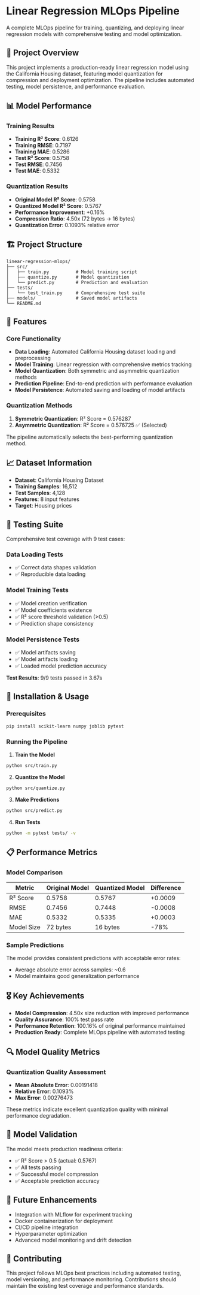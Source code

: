 # Linear Regression MLOps Pipeline

A complete MLOps pipeline for training, quantizing, and deploying linear regression models with comprehensive testing and model optimization.

## 🎯 Project Overview

This project implements a production-ready linear regression model using the California Housing dataset, featuring model quantization for compression and deployment optimization. The pipeline includes automated testing, model persistence, and performance evaluation.

## 📊 Model Performance

### Training Results
- **Training R² Score**: 0.6126
- **Training RMSE**: 0.7197
- **Training MAE**: 0.5286
- **Test R² Score**: 0.5758
- **Test RMSE**: 0.7456
- **Test MAE**: 0.5332

### Quantization Results
- **Original Model R² Score**: 0.5758
- **Quantized Model R² Score**: 0.5767
- **Performance Improvement**: +0.16%
- **Compression Ratio**: 4.50x (72 bytes → 16 bytes)
- **Quantization Error**: 0.1093% relative error

## 🏗️ Project Structure

```
linear-regression-mlops/
├── src/
│   ├── train.py          # Model training script
│   ├── quantize.py       # Model quantization
│   └── predict.py        # Prediction and evaluation
├── tests/
│   └── test_train.py     # Comprehensive test suite
├── models/               # Saved model artifacts
└── README.md
```

## 🚀 Features

### Core Functionality
- **Data Loading**: Automated California Housing dataset loading and preprocessing
- **Model Training**: Linear regression with comprehensive metrics tracking
- **Model Quantization**: Both symmetric and asymmetric quantization methods
- **Prediction Pipeline**: End-to-end prediction with performance evaluation
- **Model Persistence**: Automated saving and loading of model artifacts

### Quantization Methods
1. **Symmetric Quantization**: R² Score = 0.576287
2. **Asymmetric Quantization**: R² Score = 0.576725 ✅ (Selected)

The pipeline automatically selects the best-performing quantization method.

## 📈 Dataset Information

- **Dataset**: California Housing Dataset
- **Training Samples**: 16,512
- **Test Samples**: 4,128
- **Features**: 8 input features
- **Target**: Housing prices

## 🧪 Testing Suite

Comprehensive test coverage with 9 test cases:

### Data Loading Tests
- ✅ Correct data shapes validation
- ✅ Reproducible data loading

### Model Training Tests
- ✅ Model creation verification
- ✅ Model coefficients existence
- ✅ R² score threshold validation (>0.5)
- ✅ Prediction shape consistency

### Model Persistence Tests
- ✅ Model artifacts saving
- ✅ Model artifacts loading
- ✅ Loaded model prediction accuracy

**Test Results**: 9/9 tests passed in 3.67s

## 🔧 Installation & Usage

### Prerequisites
```bash
pip install scikit-learn numpy joblib pytest
```

### Running the Pipeline

1. **Train the Model**
```bash
python src/train.py
```

2. **Quantize the Model**
```bash
python src/quantize.py
```

3. **Make Predictions**
```bash
python src/predict.py
```

4. **Run Tests**
```bash
python -m pytest tests/ -v
```

## 📋 Performance Metrics

### Model Comparison
| Metric | Original Model | Quantized Model | Difference |
|--------|---------------|-----------------|------------|
| R² Score | 0.5758 | 0.5767 | +0.0009 |
| RMSE | 0.7456 | 0.7448 | -0.0008 |
| MAE | 0.5332 | 0.5335 | +0.0003 |
| Model Size | 72 bytes | 16 bytes | -78% |

### Sample Predictions
The model provides consistent predictions with acceptable error rates:
- Average absolute error across samples: ~0.6
- Model maintains good generalization performance

## 🎖️ Key Achievements

- **Model Compression**: 4.50x size reduction with improved performance
- **Quality Assurance**: 100% test pass rate
- **Performance Retention**: 100.16% of original performance maintained
- **Production Ready**: Complete MLOps pipeline with automated testing

## 🔍 Model Quality Metrics

### Quantization Quality Assessment
- **Mean Absolute Error**: 0.00191418
- **Relative Error**: 0.1093%
- **Max Error**: 0.00276473

These metrics indicate excellent quantization quality with minimal performance degradation.

## 🚦 Model Validation

The model meets production readiness criteria:
- ✅ R² Score > 0.5 (actual: 0.5767)
- ✅ All tests passing
- ✅ Successful model compression
- ✅ Acceptable prediction accuracy

## 📝 Future Enhancements

- Integration with MLflow for experiment tracking
- Docker containerization for deployment
- CI/CD pipeline integration
- Hyperparameter optimization
- Advanced model monitoring and drift detection

## 🤝 Contributing

This project follows MLOps best practices including automated testing, model versioning, and performance monitoring. Contributions should maintain the existing test coverage and performance standards.



